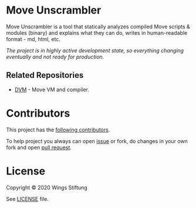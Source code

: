 # Move Unscrambler

Move Unscrambler is a tool that statically analyzes compiled Move scripts & modules (binary) and explains what they can do,
writes in human-readable format - md, html, etc.


_The project is in highly active development state, so everything changing eventually and not ready for production._



## Related Repositories

* [DVM](https://github.com/dfinance/dvm) - Move VM and compiler.

<!-- # Docs -->
<!-- not yet ready -->


# Contributors

This project has the [following contributors](https://github.com/dfinance/move-unscrambler/graphs/contributors).

To help project you always can open [issue](https://github.com/dfinance/move-unscrambler/pulls) or fork, do changes in your own fork and open [pull request](https://github.com/dfinance/move-unscrambler/pulls).


# License

Copyright © 2020 Wings Stiftung

See [LICENSE](/LICENSE) file.
